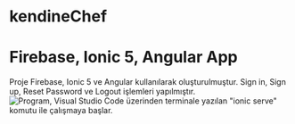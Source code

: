 # kendineChef
# Firebase, Ionic 5, Angular App
Proje Firebase, Ionic 5 ve Angular kullanılarak oluşturulmuştur. Sign in, Sign up, Reset Password ve Logout işlemleri yapılmıştır.
![Program, Visual Studio Code üzerinden terminale yazılan "ionic serve" komutu ile çalışmaya başlar.](https://imgur.com/9hPO6Bh)
